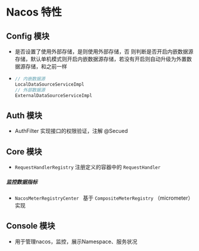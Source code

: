 # Nacos 特性

## Config 模块

* 是否设置了使用外部存储，是则使用外部存储，否  则判断是否开启内嵌数据源存储，默认单机模式则开启内嵌数据源存储，若没有开启则自动升级为外置数据源存储，和之前一样

* ```java
  // 内嵌数据源
  LocalDataSourceServiceImpl
  // 外部数据源
  ExternalDataSourceServiceImpl
  ```

## Auth 模块

* AuthFilter 实现接口的权限验证，注解 @Secued

## Core 模块

* `RequestHandlerRegistry` 注册定义的容器中的 `RequestHandler`

##### 监控数据指标

* `NacosMeterRegistryCenter `  基于 `CompositeMeterRegistry` （micrometer）实现

## Console 模块

* 用于管理nacos，监控，展示Namespace、服务状况

